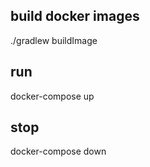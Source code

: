 ## build docker images

./gradlew buildImage

## run

docker-compose up

## stop

docker-compose down